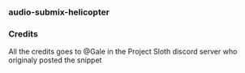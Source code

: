 ### audio-submix-helicopter

### Credits 

All the credits goes to @Gale in the Project Sloth discord server who originaly posted the snippet
